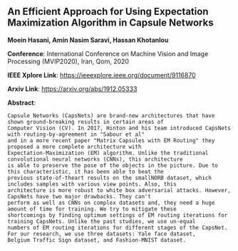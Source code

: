 
## An Efficient Approach for Using Expectation Maximization Algorithm in Capsule Networks

**Moein Hasani, Amin Nasim Saravi, Hassan Khotanlou**

**Conference**:   International Conference on Machine Vision and Image Processing (MVIP2020), Iran, Qom, 2020

**IEEE Xplore Link**: https://ieeexplore.ieee.org/document/9116870

**Arxiv Link**: https://arxiv.org/abs/1912.05333


**Abstract**:
```
Capsule Networks (CapsNets) are brand-new architectures that have shown ground-breaking results in certain areas of
Computer Vision (CV). In 2017, Hinton and his team introduced CapsNets with routing-by-agreement in "Sabour et al" 
and in a more recent paper "Matrix Capsules with EM Routing" they proposed a more complete architecture with 
Expectation-Maximization (EM) algorithm. Unlike the traditional convolutional neural networks (CNNs), this architecture
is able to preserve the pose of the objects in the picture. Due to this characteristic, it has been able to beat the
previous state-of-theart results on the smallNORB dataset, which includes samples with various view points. Also, this
architecture is more robust to white box adversarial attacks. However, CapsNets have two major drawbacks. They can't 
perform as well as CNNs on complex datasets and, they need a huge amount of time for training. We try to mitigate these
shortcomings by finding optimum settings of EM routing iterations for training CapsNets. Unlike the past studies, we use un-equal 
numbers of EM routing iterations for different stages of the CapsNet. For our research, we use three datasets: Yale face dataset,
Belgium Traffic Sign dataset, and Fashion-MNIST dataset.
```

